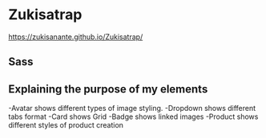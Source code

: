 # Zukisatrap

https://zukisanante.github.io/Zukisatrap/

## Sass

## Explaining the purpose of my elements
-Avatar shows different types of image styling.
-Dropdown shows different tabs format
-Card shows Grid
-Badge shows linked images
-Product shows different styles of product creation
